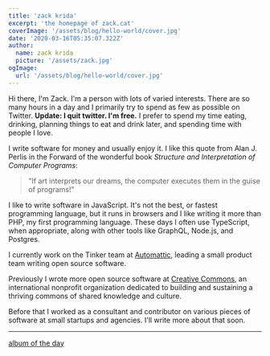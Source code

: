 ```yaml
---
title: 'zack krida'
excerpt: 'the homepage of zack.cat'
coverImage: '/assets/blog/hello-world/cover.jpg'
date: '2020-03-16T05:35:07.322Z'
author:
  name: zack krida
  picture: '/assets/zack.jpg'
ogImage:
  url: '/assets/blog/hello-world/cover.jpg'
---
```


Hi there, I'm Zack. I'm a person with lots of varied interests. There are so many hours in a day and I primarily try to spend as few as possible on Twitter. **Update: I quit twitter. I'm free.** I prefer to spend my time eating, drinking, planning things to eat and drink later, and spending time with people I love.

I write software for money and usually enjoy it. I like this quote from Alan J. Perlis in the Forward of the wonderful book _Structure and Interpretation of Computer Programs_:

> "If art interprets our dreams, the computer executes them in the guise of programs!"

I like to write software in JavaScript. It's not the best, or fastest programming language, but it runs in browsers and I like writing it more than PHP, my first programming language. These days I often use TypeScript, when appropriate, along with other tools like GraphQL, Node.js, and Postgres.

I currently work on the Tinker team at [Automattic](https://automattic.com/), leading a small product team writing open source software.

Previously I wrote more open source software at [Creative Commons](https://creativecommons.org), an international nonprofit organization dedicated to building and sustaining a thriving commons of shared knowledge and culture.

Before that I worked as a consultant and contributor on various pieces of software at small startups and agencies. I'll write more about that soon.

---

[album of the day](/album-of-the-day)
